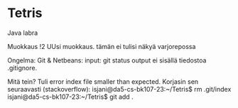 # Tetris
Java labra

Muokkaus !2
UUsi muokkaus. tämän ei tulisi näkyä varjorepossa


Ongelma: Git & Netbeans: 
input: git status
output ei sisällä tiedostoa .gitignore.

Mitä tein? Tuli error index file smaller than expected. Korjasin sen seuraavasti (stackoverflow):
isjani@da5-cs-bk107-23:~/Tetris$ rm .git/index
isjani@da5-cs-bk107-23:~/Tetris$ git add .

